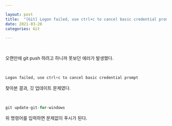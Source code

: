 ```yaml
---

layout: post
title:  "[Git] Logon failed, use ctrl+c to cancel basic credential prompt"
date: 2021-03-28
categories: Git

---
```


<br>

오랜만에 git push 하려고 하니까 못보던 에러가 발생했다.

<br>

```python
Logon failed, use ctrl+c to cancel basic credential prompt
```

찾아본 결과, 깃 업데이트 문제였다.

<br>

```python
git update-git-for-windows
```

위 명령어를 입력하면 문제없이 푸시가 된다.